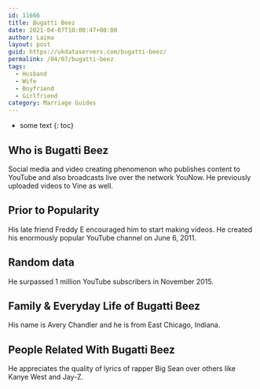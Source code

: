 ```yaml
---
id: 11666
title: Bugatti Beez
date: 2021-04-07T10:00:47+00:00
author: Laima
layout: post
guid: https://ukdataservers.com/bugatti-beez/
permalink: /04/07/bugatti-beez
tags:
  - Husband
  - Wife
  - Boyfriend
  - Girlfriend
category: Marriage Guides
---
```


* some text
{: toc}


## Who is Bugatti Beez
                  
                  
                  
Social media and video creating phenomenon who publishes content to YouTube and also broadcasts live over the network YouNow. He previously uploaded videos to Vine as well. 
                  
              
            
              
            
                
                
                
## Prior to Popularity
                  
                  
                  
His late friend Freddy E encouraged him to start making videos. He created his enormously popular YouTube channel on June 6, 2011. 
                  
              
            
              
            
                
                
                
## Random data
                  
                  
                  
He surpassed 1 million YouTube subscribers in November 2015.  
                  
              
            
              
            
                
                
                
## Family & Everyday Life of Bugatti Beez
                  
                  
                  
His name is Avery Chandler and he is from East Chicago, Indiana. 
                  
              
            
              
            
                
                
                
## People Related With Bugatti Beez
                  
                  
                  
He appreciates the quality of lyrics of rapper Big Sean over others like Kanye West and Jay-Z. 
                  
              
            
              
            
                
              
            
              
              
            
            
              
            
          
          
          